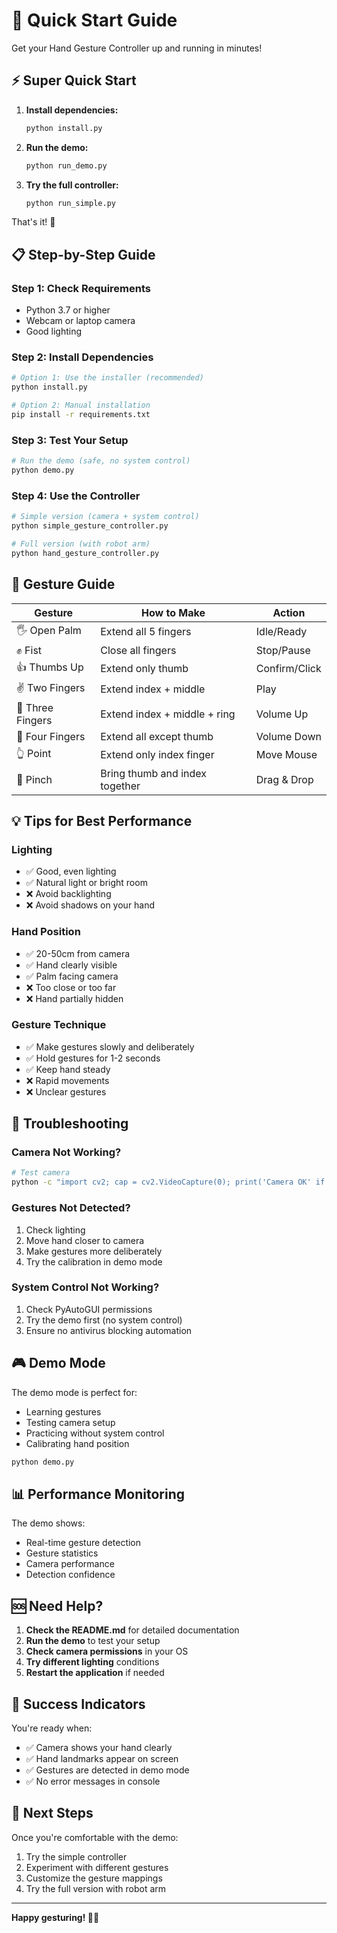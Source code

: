 # 🚀 Quick Start Guide

Get your Hand Gesture Controller up and running in minutes!

## ⚡ Super Quick Start

1. **Install dependencies:**
   ```bash
   python install.py
   ```

2. **Run the demo:**
   ```bash
   python run_demo.py
   ```

3. **Try the full controller:**
   ```bash
   python run_simple.py
   ```

That's it! 🎉

## 📋 Step-by-Step Guide

### Step 1: Check Requirements
- Python 3.7 or higher
- Webcam or laptop camera
- Good lighting

### Step 2: Install Dependencies
```bash
# Option 1: Use the installer (recommended)
python install.py

# Option 2: Manual installation
pip install -r requirements.txt
```

### Step 3: Test Your Setup
```bash
# Run the demo (safe, no system control)
python demo.py
```

### Step 4: Use the Controller
```bash
# Simple version (camera + system control)
python simple_gesture_controller.py

# Full version (with robot arm)
python hand_gesture_controller.py
```

## 🎯 Gesture Guide

| Gesture | How to Make | Action |
|---------|-------------|--------|
| 🖐️ Open Palm | Extend all 5 fingers | Idle/Ready |
| ✊ Fist | Close all fingers | Stop/Pause |
| 👍 Thumbs Up | Extend only thumb | Confirm/Click |
| ✌️ Two Fingers | Extend index + middle | Play |
| 🤟 Three Fingers | Extend index + middle + ring | Volume Up |
| 🖖 Four Fingers | Extend all except thumb | Volume Down |
| 👆 Point | Extend only index finger | Move Mouse |
| 🤏 Pinch | Bring thumb and index together | Drag & Drop |

## 💡 Tips for Best Performance

### Lighting
- ✅ Good, even lighting
- ✅ Natural light or bright room
- ❌ Avoid backlighting
- ❌ Avoid shadows on your hand

### Hand Position
- ✅ 20-50cm from camera
- ✅ Hand clearly visible
- ✅ Palm facing camera
- ❌ Too close or too far
- ❌ Hand partially hidden

### Gesture Technique
- ✅ Make gestures slowly and deliberately
- ✅ Hold gestures for 1-2 seconds
- ✅ Keep hand steady
- ❌ Rapid movements
- ❌ Unclear gestures

## 🔧 Troubleshooting

### Camera Not Working?
```bash
# Test camera
python -c "import cv2; cap = cv2.VideoCapture(0); print('Camera OK' if cap.isOpened() else 'Camera Failed')"
```

### Gestures Not Detected?
1. Check lighting
2. Move hand closer to camera
3. Make gestures more deliberately
4. Try the calibration in demo mode

### System Control Not Working?
1. Check PyAutoGUI permissions
2. Try the demo first (no system control)
3. Ensure no antivirus blocking automation

## 🎮 Demo Mode

The demo mode is perfect for:
- Learning gestures
- Testing camera setup
- Practicing without system control
- Calibrating hand position

```bash
python demo.py
```

## 📊 Performance Monitoring

The demo shows:
- Real-time gesture detection
- Gesture statistics
- Camera performance
- Detection confidence

## 🆘 Need Help?

1. **Check the README.md** for detailed documentation
2. **Run the demo** to test your setup
3. **Check camera permissions** in your OS
4. **Try different lighting** conditions
5. **Restart the application** if needed

## 🎉 Success Indicators

You're ready when:
- ✅ Camera shows your hand clearly
- ✅ Hand landmarks appear on screen
- ✅ Gestures are detected in demo mode
- ✅ No error messages in console

## 🔄 Next Steps

Once you're comfortable with the demo:
1. Try the simple controller
2. Experiment with different gestures
3. Customize the gesture mappings
4. Try the full version with robot arm

---

**Happy gesturing! 🤖✨** 